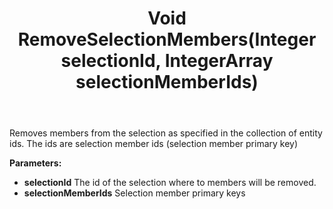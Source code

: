 ﻿---
uid: crmscript_ref_NSSelectionAgent_RemoveSelectionMembers
title: Void RemoveSelectionMembers(Integer selectionId, IntegerArray selectionMemberIds)
intellisense: NSSelectionAgent.RemoveSelectionMembers
keywords: NSSelectionAgent, RemoveSelectionMembers
so.topic: reference
---

Removes members from the selection as  specified in the collection of entity ids. The ids are selection member ids (selection member primary key)

**Parameters:**
 - **selectionId** The id of the selection where to members will be removed.
 - **selectionMemberIds** Selection member primary keys
